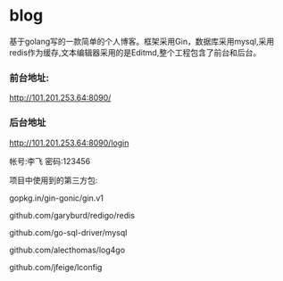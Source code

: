 # blog

基于golang写的一款简单的个人博客。框架采用Gin，数据库采用mysql,采用redis作为缓存,文本编辑器采用的是Editmd,整个工程包含了前台和后台。


### 前台地址:

http://101.201.253.64:8090/   

### 后台地址

http://101.201.253.64:8090/login

帐号:李飞  密码:123456



项目中使用到的第三方包:

gopkg.in/gin-gonic/gin.v1

github.com/garyburd/redigo/redis

github.com/go-sql-driver/mysql

github.com/alecthomas/log4go

github.com/jfeige/lconfig


